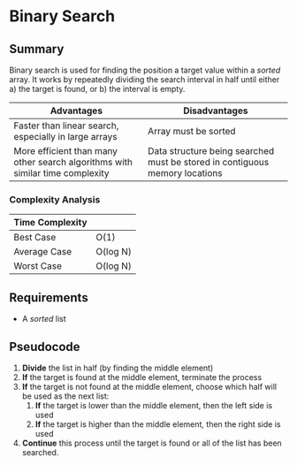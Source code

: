 # Binary Search

## Summary

Binary search is used for finding the position a target value within a _sorted_ array. It works by repeatedly dividing
the search interval in half until either a) the target is found, or b) the interval is empty.

| Advantages | Disadvantages |
|------------|---------------|
|Faster than linear search, especially in large arrays | Array must be sorted |
| More efficient than many other search algorithms with similar time complexity | Data structure being searched must be stored in contiguous memory locations |

### Complexity Analysis

| Time Complexity ||
|-|-|
| Best Case | O(1) |
| Average Case | O(log N) |
| Worst Case | O(log N) |

## Requirements

*   A _sorted_ list

## Pseudocode

1.  **Divide** the list in half (by finding the middle element)
2.  **If** the target is found at the middle element, terminate the process
3.  **If** the target is not found at the middle element, choose which half will be used as the next list:
    1. **If** the target is lower than the middle element, then the left side is used
    2. **If** the target is higher than the middle element, then the right side is used
4.  **Continue** this process until the target is found or all of the list has been searched.
